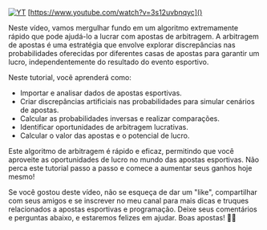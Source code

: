 
[![YT](https://i.ytimg.com/vi/3s12uvbnqyc/maxresdefault.jpg)](https://www.youtube.com/watch?v=3s12uvbnqyc)
[https://www.youtube.com/watch?v=3s12uvbnqyc]()

Neste vídeo, vamos mergulhar fundo em um algoritmo extremamente rápido que pode ajudá-lo a lucrar com apostas de arbitragem. 
A arbitragem de apostas é uma estratégia que envolve explorar discrepâncias nas probabilidades oferecidas 
por diferentes casas de apostas para garantir um lucro, independentemente do resultado do evento esportivo.

Neste tutorial, você aprenderá como:

- Importar e analisar dados de apostas esportivas.
- Criar discrepâncias artificiais nas probabilidades para simular cenários de apostas.
- Calcular as probabilidades inversas e realizar comparações.
- Identificar oportunidades de arbitragem lucrativas.
- Calcular o valor das apostas e o potencial de lucro.

Este algoritmo de arbitragem é rápido e eficaz, permitindo que você aproveite as oportunidades de lucro no 
mundo das apostas esportivas. Não perca este tutorial passo a passo e comece a aumentar seus ganhos hoje mesmo!

Se você gostou deste vídeo, não se esqueça de dar um "like", compartilhar com seus amigos e se inscrever no 
meu canal para mais dicas e truques relacionados a apostas esportivas e programação. 
Deixe seus comentários e perguntas abaixo, e estaremos felizes em ajudar. Boas apostas! 🤑🎯

